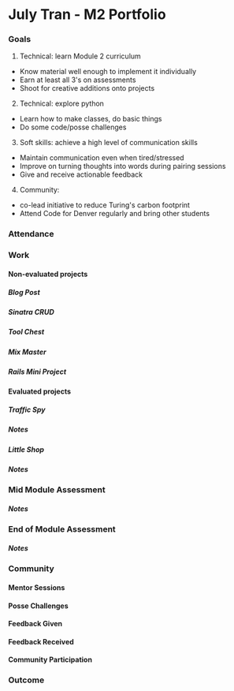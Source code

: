# July Tran - M2 Portfolio

### Goals
1. Technical: learn Module 2 curriculum
  * Know material well enough to implement it individually
  * Earn at least all 3's on assessments
  * Shoot for creative additions onto projects
2. Technical: explore python
  * Learn how to make classes, do basic things
  * Do some code/posse challenges
3. Soft skills: achieve a high level of communication skills
  * Maintain communication even when tired/stressed
  * Improve on turning thoughts into words during pairing sessions
  * Give and receive actionable feedback
4. Community:
  * co-lead initiative to reduce Turing's carbon footprint
  * Attend Code for Denver regularly and bring other students

### Attendance

### Work

#### Non-evaluated projects
##### Blog Post
##### Sinatra CRUD
##### Tool Chest
##### Mix Master
##### Rails Mini Project

#### Evaluated projects
##### Traffic Spy
##### Notes
##### Little Shop
##### Notes

### Mid Module Assessment
##### Notes

### End of Module Assessment
##### Notes

### Community
#### Mentor Sessions
#### Posse Challenges
#### Feedback Given
#### Feedback Received
#### Community Participation

### Outcome
